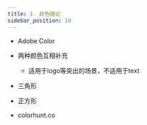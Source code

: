 ```yaml
---
title: 1. 颜色理论
sidebar_position: 10
---
```

- Adobe Color
- 两种颜色互相补充
    - 适用于logo等突出的场景，不适用于text
- 三角形
- 正方形

- colorhunt.co